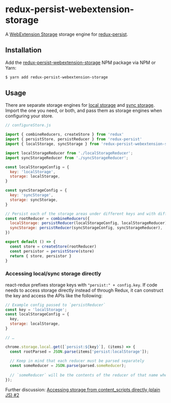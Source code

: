 # redux-persist-webextension-storage
A [WebExtension Storage][0] storage engine for [redux-persist][1].

## Installation

Add the [redux-persist-webextension-storage][2] NPM package via NPM or Yarn:

```bash
$ yarn add redux-persist-webextension-storage
```

## Usage

There are separate storage engines for [local storage][3] and [sync storage][4]. Import the one you need,
or both, and pass them as storage engines when configuring your store.

```js
// configureStore.js

import { combineReducers, createStore } from 'redux'
import { persistStore, persistReducer } from 'redux-persist'
import { localStorage, syncStorage } from 'redux-persist-webextension-storage'

import localStorageReducer from './localStorageReducer';
import syncStorageReducer from './syncStorageReducer';

const localStorageConfig = {
  key: 'localStorage',
  storage: localStorage,
}

const syncStorageConfig = {
  key: 'syncStorage',
  storage: syncStorage,
}

// Persist each of the storage areas under different keys and with different storage engines.
const rootReducer = combineReducers({
  localStorage: persistReducer(localStorageConfig, localStorageReducer),
  syncStorage: persistReducer(syncStorageConfig, syncStorageReducer),
})

export default () => {
  const store = createStore(rootReducer)
  const persistor = persistStore(store)
  return { store, persistor }
}
```

### Accessing local/sync storage directly

react-redux prefixes storage keys with `"persist:" + config.key`. If code needs to access storage
directly instead of through Redux, it can construct the key and access the APIs like the following:

```js
// Example config passed to `persistReducer`
const key = 'localStorage';
const localStorageConfig = {
  key,
  storage: localStorage,
}

// …

chrome.storage.local.get([`persist:${key}`], (items) => {
  const rootParsed = JSON.parse(items['persist:localStorage']);
  
  // Keep in mind that each reducer must be parsed separately
  const someReducer = JSON.parse(parsed.someReducer);
  
  // `someReducer` will be the contents of the reducer of that name when last persisted
});
```

Further discussion: [Accessing storage from content_scripts directly (plain JS) #2][5]

[0]: https://developer.mozilla.org/en-US/Add-ons/WebExtensions/API/storage
[1]: https://github.com/rt2zz/redux-persist
[2]: https://www.npmjs.com/package/redux-persist-webextension-storage
[3]: https://developer.mozilla.org/en-US/Add-ons/WebExtensions/API/storage/local
[4]: https://developer.mozilla.org/en-US/Add-ons/WebExtensions/API/storage/sync
[5]: https://github.com/ssorallen/redux-persist-webextension-storage/issues/2
